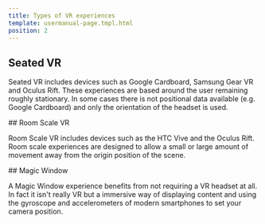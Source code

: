 ```yaml
---
title: Types of VR experiences
template: usermanual-page.tmpl.html
position: 2
---
```


## Seated VR

Seated VR includes devices such as Google Cardboard, Samsung Gear VR and Oculus Rift. These experiences are based around the user remaining roughly stationary. In some cases there is not positional data available (e.g. Google Cardboard) and only the orientation of the headset is used.

## Room Scale VR

Room Scale VR includes devices such as the HTC Vive and the Oculus Rift. Room scale experiences are designed to allow a small or large amount of movement away from the origin position of the scene.

## Magic Window

A Magic Window experience benefits from not requiring a VR headset at all. In fact it isn't really VR but a immersive way of displaying content and using the gyroscope and accelerometers of modern smartphones to set your camera position.

